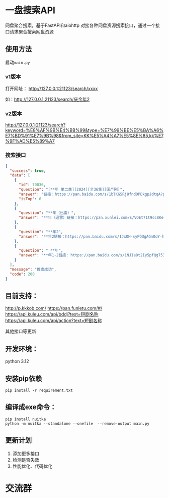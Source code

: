 # 一盘搜索API

网盘聚合搜索，基于FastAPI和aiohttp 对接各种网盘资源搜索接口，通过一个接口请求聚合搜索网盘资源

## 使用方法
启动`main.py`

### v1版本

打开网址：
http://127.0.0.1:21123/search/xxxx

如：http://127.0.0.1:21123/search/庆余年2

### v2版本
http://127.0.0.1:21123/search?keyword=%E8%AF%9B%E4%BB%99&type=%E7%99%BE%E5%BA%A6%E7%BD%91%E7%9B%98&from_site=KK%E5%A4%A7%E5%8E%85,kk%E7%9F%AD%E5%89%A7

### 搜索接口
```json
{
  "success": true,
  "data": [
    {
      "id": 70036,
      "question": "[**年 第二季][2024][全36集][国产剧]",
      "answer": "链接：https://pan.baidu.com/s/1blKG5Rj8fndOPDkgpJdtqA?pwd=8888 提取码：8888\n链接：https://pan.xunlei.com/s/VOEEoqsn0avO395RBrC1dZYvA1\n链接：https://pan.quark.cn/s/4c5cabb9c7b9",
      "isTop": 0
    },
    {
      "question": "**年（迅雷）",
      "answer": "**年（迅雷）链接：https://pan.xunlei.com/s/VOEt71t9cc8KeUBBCn-j4rOLA1?pwd=94ck&origin=lilizj# 提取码：94ck"
    },
    {
      "question": "**年2",
      "answer": "**年2链接：https://pan.baidu.com/s/1JxOH-syPQUgAGnOoY-h8rQ?pwd=9lrd 提取码：9lrd"
    },
    {
      "question": " **年",
      "answer": "**年1-2链接: https://pan.baidu.com/s/1NJIa8t2Iy5pfQg753KPzuA?pwd=43n6 提取码: 43n6"
    }
  ],
  "message": "搜索成功",
  "code": 200
}
```

## 目前支持：
http://p.kkkob.com/
https://pan.funletu.com/#/
https://api.kuleu.com/api/bddj?text=短剧名称
https://api.kuleu.com/api/action?text=短剧名称

其他接口等更新

##  开发环境：

python 3.12


## 安装pip依赖

```
pip install -r requirement.txt
```

## 编译成exe命令：

```
pip install nuitka 
python -m nuitka --standalone --onefile  --remove-output main.py
```
## 更新计划
1. 添加更多接口
2. 检测是否失效
3. 性能优化、代码优化

# 交流群

